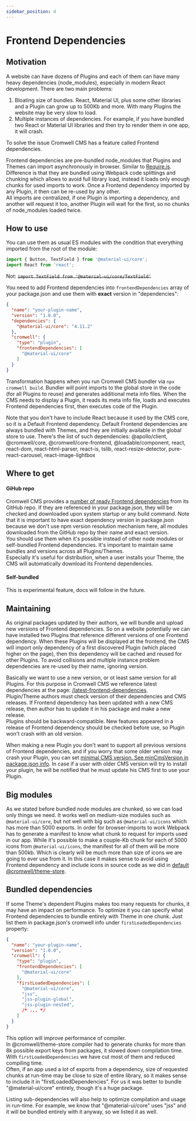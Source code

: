 ```yaml
---
sidebar_position: 4
---
```


# Frontend Dependencies

## Motivation

A website can have dozens of Plugins and each of them can have many heavy dependencies (node_modules), especially in modern React development. There are two main problems:

1. Bloating size of bundles. React, Material UI, plus some other libraries and a Plugin can grow up to 500Kb and more. With many Plugins the website may be very slow to load.
2. Multiple instances of dependencies. For example, if you have bundled two React or Material UI libraries and then try to render them in one app, it will crash.

To solve the issue Cromwell CMS has a feature called Frontend dependencies.   

Frontend dependencies are pre-bundled node_modules that Plugins and Themes can import asynchronously in browser. Similar to [Require.js](https://requirejs.org/). Difference is that they are bundled using Webpack code splittings and chunking which allows to avoid full library load, instead it loads only enough chunks for used imports to work. Once a Frontend dependency imported by any Plugin, it then can be re-used by any other.  
All imports are centralized, if one Plugin is importing a dependency, and another will request it too, another Plugin will wait for the first, so no chunks of node_modules loaded twice. 

## How to use

You can use them as usual ES modules with the condition that everything imported from the root of the module:
```ts
import { Button, TextField } from '@material-ui/core';
import React from 'react';
``` 
Not: <s>`import TextField from '@material-ui/core/TextField'`</s>

You need to add Frontend dependencies into `frontendDependencies` array of your package.json and use them with **exact** version in "dependencies":
```json
{
  "name": "your-plugin-name",
  "version": "1.0.0",
  "dependencies": {
    "@material-ui/core": "4.11.2"
  },
  "cromwell": {
    "type": "plugin",
    "frontendDependencies": [
      "@material-ui/core"
    ]
  }
}
```

Transformation happens when you run Cromwell CMS bundler via `npx cromwell build`. Bundler will point imports to the global store in the code (for all Plugins to reuse) and generates additional meta info files. When the CMS needs to display a Plugin, it reads its meta info file, loads and executes Frontend dependencies first, then executes code of the Plugin.  

Note that you don't have to include React because it used by the CMS core, so it is a Default Frontend dependency.
Default Frontend dependencies are always bundled with Themes, and they are initially available in the global store to use. There's the list of such dependencies: @apollo/client, @cromwell/core, @cromwell/core-frontend, @loadable/component, react, react-dom, react-html-parser, react-is, tslib, react-resize-detector, pure-react-carousel, react-image-lightbox  


## Where to get

#### GiHub repo
Cromwell CMS provides a [number of ready Frontend dependencies](/latest-frontend-dependencies) from its GitHub repo. If they are referenced in your package.json, they will be checked and downloaded upon system startup or any build command. Note that it is important to have exact dependency version in package.json because we don't use npm version resolution mechanism here, all modules downloaded from the GitHub repo by their name and exact version.  
You should use them when it's possible instead of other node modules or self-bundled Frontend dependencies. It's important to maintain same bundles and versions across all Plugins/Themes.  
Especially it's useful for distribution, when a user installs your Theme, the CMS will automatically download its Frontend dependencies.

#### Self-bundled
This is experimental feature, docs will follow in the future.


## Maintaining

As original packages updated by their authors, we will bundle and upload new versions of Frontend dependencies. So on a website potentially we can have installed two Plugins that reference different versions of one Frontend dependency.
When these Plugins will be displayed at the frontend, the CMS will import only dependency of a first discovered Plugin (which placed higher on the page), then this dependency will be cached and reused for other Plugins. To avoid collisions and multiple instance problem dependencies are re-used by their name, ignoring version.  

Basically we want to use a new version, or ot least same version for all Plugins. For this purpose in Cromwell CMS we reference latest dependencies at the page: [/latest-frontend-dependencies](/latest-frontend-dependencies).  
Plugin/Theme authors must check version of their dependencies and CMS releases. If Frontend dependency has been updated with a new CMS release, then author has to update it in his package and make a new release.   
Plugins should be backward-compatible. New features appeared in a release of Frontend dependency should be checked before use, so Plugin won't crash with an old version.

When making a new Plugin you don't want to support all previous versions of Frontend dependencies, and if you worry that some older version may crash your Plugin, you can set [minimal CMS version. See minCmsVersion in package.json info](./module-config#packagejson-info). In case if a user with older CMS version will try to install your plugin, he will be notified that he must update his CMS first to use your Plugin.


## Big modules

As we stated before bundled node modules are chunked, so we can load only things we need. It works well on medium-size modules such as `@material-ui/core`, but not well with big such as `@material-ui/icons` which has more than 5000 exports.
In order for browser-imports to work Webpack has to generate a manifest to know what chunk to request for imports used in our app. While it's possible to make a couple-Kb chunk for each of 5000 icons from `@material-ui/icons`, the manifest for all of them will be more than 500kb. Which is clearly will be much more than size of icons we are going to ever use from it. In this case it makes sense to avoid using Frontend dependency and include icons in source code as we did in [default @cromwell/theme-store](https://github.com/CromwellCMS/Cromwell/blob/master/themes/store/src/components/icons.tsx). 

## Bundled dependencies

If some Theme's dependent Plugins makes too many requests for chunks, it may have an impact on performance. To optimize it you can specify what Frontend dependencies to bundle entirely with Theme in one chunk.
Just list them in package.json's cromwell info under `firstLoadedDependencies` property:
```json title="package.json"
{
  "name": "your-plugin-name",
  "version": "1.0.0",
  "cromwell": {
    "type": "plugin",
    "frontendDependencies": [
      "@material-ui/core"
    ],
    "firstLoadedDependencies": [
      "@material-ui/core",
      "jss",
      "jss-plugin-global",
      "jss-plugin-nested",
      /* ... */
    ]
  }
}
```
This option will improve performance of compiler.  
In @cromwell/theme-store compiler had to generate chunks for more than 8k possible export keys from packages, it slowed down compilation time. With `firstLoadedDependencies` we have cut most of them and reduced compiling time.  
Often, if an app used a lot of exports from a dependency, size of requested chunks at run-time may be close to size of entire library, so it makes sense to include it in "firstLoadedDependencies". For us it was better to bundle "@material-ui/core" entirely, though it's a huge package.  

Listing sub-dependencies will also help to optimize compilation and usage in run-time. For example, we know that "@material-ui/core" uses "jss" and it will be bundled entirely with it anyway, so we listed it as well.